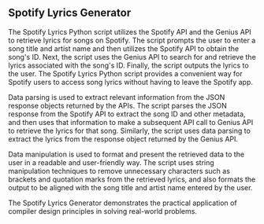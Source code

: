 ## Spotify Lyrics Generator
The Spotify Lyrics Python script utilizes the Spotify API and the Genius API to retrieve lyrics for songs on Spotify. The script prompts the user to enter a song title and artist name and then utilizes the Spotify API to obtain the song's ID. Next, the script uses the Genius API to search for and retrieve the lyrics associated with the song's ID. Finally, the script outputs the lyrics to the user. The Spotify Lyrics Python script provides a convenient way for Spotify users to access song lyrics without having to leave the Spotify app.

Data parsing is used to extract relevant information from the JSON response objects returned by the APIs. The script parses the JSON response from the Spotify API to extract the song ID and other metadata, and then uses that information to make a subsequent API call to Genius API to retrieve the lyrics for that song. Similarly, the script uses data parsing to extract the lyrics from the response object returned by the Genius API.

Data manipulation is used to format and present the retrieved data to the user in a readable and user-friendly way. The script uses string manipulation techniques to remove unnecessary characters such as brackets and quotation marks from the retrieved lyrics, and also formats the output to be aligned with the song title and artist name entered by the user.

The Spotify Lyrics Generator demonstrates the practical application of compiler design principles in solving real-world problems.
